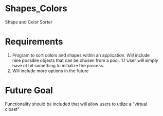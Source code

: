Shapes_Colors
=============

Shape and Color Sorter

Requirements
============

1. Program to sort colors and shapes within an application.  Will include nine possible objects that can be chosen from a pool.
1.1 User will simply have ot hit something to initialize the process.
2.  Will include more options in the future

Future Goal
============

Functionality should be included that will allow users to utlize a "virtual closet"
